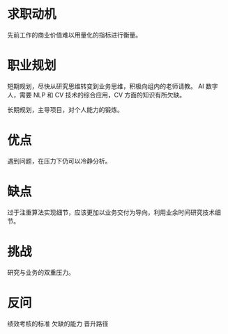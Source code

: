 # 求职动机
先前工作的商业价值难以用量化的指标进行衡量。

# 职业规划
短期规划，尽快从研究思维转变到业务思维，积极向组内的老师请教。
AI 数字人，需要 NLP 和 CV 技术的综合应用，CV 方面的知识有所欠缺。

长期规划，主导项目，对个人能力的锻炼。

# 优点
遇到问题，在压力下仍可以冷静分析。

# 缺点
过于注重算法实现细节，应该更加以业务交付为导向，利用业余时间研究技术细节。

# 挑战
研究与业务的双重压力。

# 反问
绩效考核的标准
欠缺的能力
晋升路径